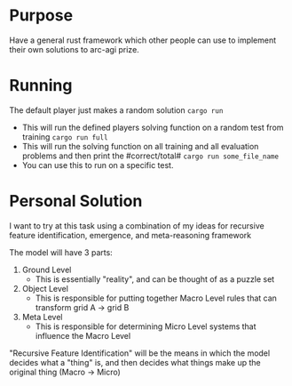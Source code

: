 # Purpose
Have a general rust framework which other people can use to implement their own solutions to arc-agi prize.

# Running
The default player just makes a random solution
```cargo run```
- This will run the defined players solving function on a random test from training
```cargo run full```
- This will run the solving function on all training and all evaluation problems and then print the #correct/total#
```cargo run some_file_name```
- You can use this to run on a specific test.

# Personal Solution

I want to try at this task using a combination of my ideas for recursive feature identification, emergence, and meta-reasoning framework

The model will have 3 parts:
1. Ground Level
   - This is essentially "reality", and can be thought of as a puzzle set
2. Object Level
   - This is responsible for putting together Macro Level rules that can transform grid A -> grid B
3. Meta Level
   - This is responsible for determining Micro Level systems that influence the Macro Level

"Recursive Feature Identification" will be the means in which the model decides what a "thing" is, and then decides what things make up the original thing (Macro -> Micro)


